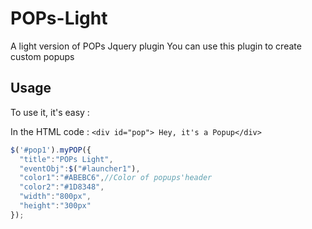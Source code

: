 # POPs-Light
A light version of POPs Jquery plugin 
You can use this plugin to create custom popups 

## Usage

To use it, it's easy :

In the HTML code : 
`<div id="pop"> Hey, it's a Popup</div>
`

```js      
$('#pop1').myPOP({
  "title":"POPs Light",
  "eventObj":$("#launcher1"),
  "color1":"#ABEBC6",//Color of popups'header
  "color2":"#1D8348",
  "width":"800px",
  "height":"300px"
});
```
